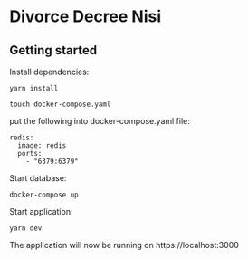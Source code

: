 # Divorce Decree Nisi

## Getting started


Install dependencies:

`yarn install`

`touch docker-compose.yaml`

put the following into docker-compose.yaml file:

```
redis:
  image: redis
  ports:
    - "6379:6379"
```
    
Start database:

`docker-compose up`

Start application:

`yarn dev`

The application will now be running on https://localhost:3000
